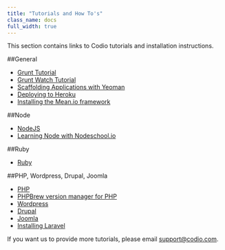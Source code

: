 ```yaml
---
title: "Tutorials and How To's"
class_name: docs
full_width: true
---
```


This section contains links to Codio tutorials and installation instructions.

##General
- [Grunt Tutorial](/docs/specifics/grunt)
- [Grunt Watch Tutorial](/docs/specifics/grunt-watch)
- [Scaffolding Applications with Yeoman](/docs/specifics/yeoman)
- [Deploying to Heroku](/docs/specifics/heroku)
- [Installing the Mean.io framework](/docs/specifics/meanio)


##Node
- [NodeJS](/docs/specifics/node)
- [Learning Node with Nodeschool.io](/docs/specifics/nodeschool)

##Ruby
- [Ruby](/docs/specifics/ruby)

##PHP, Wordpress, Drupal, Joomla
- [PHP](/docs/specifics/php)
- [PHPBrew version manager for PHP](/docs/specifics/php-brew)
- [Wordpress](/docs/specifics/wordpress)
- [Drupal](/docs/specifics/drupal)
- [Joomla](/docs/specifics/joomla)
- [Installing Laravel](/docs/specifics/laravel)

If you want us to provide more tutorials, please email [support@codio.com](mailto:support@codio.com).
